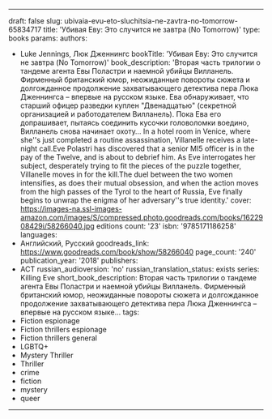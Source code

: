 ---


draft: false
slug: ubivaia-evu-eto-sluchitsia-ne-zavtra-no-tomorrow-65834717
title: 'Убивая Еву: Это случится не завтра (No Tomorrow)'
type: books
params:
  authors:
  - Luke Jennings, Люк Дженнингс
  bookTitle: 'Убивая Еву: Это случится не завтра (No Tomorrow)'
  book_description: 'Вторая часть трилогии о тандеме агента Евы Поластри и наемной
    убийцы Вилланель. Фирменный британский юмор, неожиданные повороты сюжета и долгожданное
    продолжение захватывающего детектива пера Люка Дженнингса – впервые на русском
    языке.
    Ева обнаруживает, что старший офицер разведки куплен "Двенадцатью" (секретной
    организацией и работодателем Вилланель). Пока Ева его допрашивает, пытаясь соединить
    кусочки головоломки воедино, Вилланель снова начинает охоту…
    In a hotel room in Venice, where she''s just completed a routine assassination,
    Villanelle receives a late-night call.Eve Polastri has discovered that a senior
    MI5 officer is in the pay of the Twelve, and is about to debrief him. As Eve interrogates
    her subject, desperately trying to fit the pieces of the puzzle together, Villanelle
    moves in for the kill.The duel between the two women intensifies, as does their
    mutual obsession, and when the action moves from the high passes of the Tyrol
    to the heart of Russia, Eve finally begins to unwrap the enigma of her adversary''s
    true identity.'
  cover: https://images-na.ssl-images-amazon.com/images/S/compressed.photo.goodreads.com/books/1622908429i/58266040.jpg
  editions count: '23'
  isbn: '9785171186258'
  languages:
  - Английский, Русский
  goodreads_link: https://www.goodreads.com/book/show/58266040
  page_count: '240'
  publication_year: '2018'
  publishers:
  - АСТ
  russian_audioversion: 'no'
  russian_translation_status: exists
  series: Killing Eve
  short_book_description: Вторая часть трилогии о тандеме агента Евы Поластри и наемной
    убийцы Вилланель. Фирменный британский юмор, неожиданные повороты сюжета и долгожданное
    продолжение захватывающего детектива пера Люка Дженнингса – впервые на русском
    языке...
  tags:
  - Fiction espionage
  - Fiction thrillers espionage
  - Fiction thrillers general
  - LGBTQ+
  - Mystery Thriller
  - Thriller
  - crime
  - fiction
  - mystery
  - queer
---